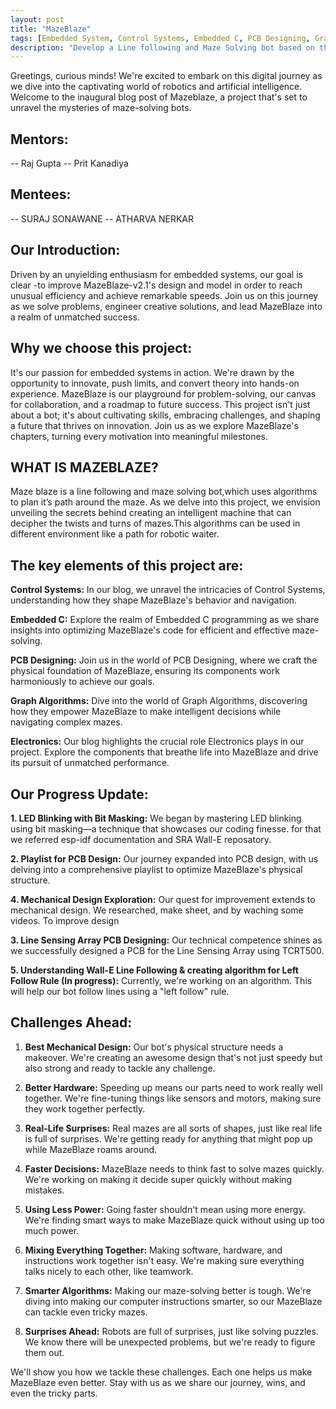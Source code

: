 ```yaml
---
layout: post
title: "MazeBlaze"
tags: [Embedded System, Control Systems, Embedded C, PCB Designing, Graph Algorithms, Electronics]
description: "Develop a Line following and Maze Solving bot based on the PID controller which can find the shortest path in a given maze."
---
```


Greetings, curious minds! We're excited to embark on this digital journey as we dive into the captivating world of robotics and artificial intelligence. Welcome to the inaugural blog post of Mazeblaze, a project that's set to unravel the mysteries of maze-solving bots.

## **Mentors:**
-- Raj Gupta
-- Prit Kanadiya

## **Mentees:**
-- SURAJ SONAWANE
-- ATHARVA NERKAR

## **Our Introduction:**
Driven by an unyielding enthusiasm for embedded systems, our goal is clear -to improve MazeBlaze-v2.1's design and model in order to reach unusual efficiency and achieve remarkable speeds. Join us on this journey as we solve problems, engineer creative solutions, and lead MazeBlaze into a realm of unmatched success.

## **Why we choose this project:**
It's our passion for embedded systems in action. We're drawn by the opportunity to innovate, push limits, and convert theory into hands-on experience. MazeBlaze is our playground for problem-solving, our canvas for collaboration, and a roadmap to future success. This project isn't just about a bot; it's about cultivating skills, embracing challenges, and shaping a future that thrives on innovation. Join us as we explore MazeBlaze's chapters, turning every motivation into meaningful milestones.


## **WHAT IS MAZEBLAZE?**
Maze blaze is a line following and maze solving bot,which uses algorithms to plan it’s path around the maze. As we delve into this project, we envision unveiling the secrets behind creating an intelligent machine that can decipher the twists and turns of mazes.This algorithms can be used in different environment like a path for robotic waiter.

## **The key elements of this project are:**
**Control Systems:** In our blog, we unravel the intricacies of Control Systems, understanding how they shape MazeBlaze's behavior and navigation.

**Embedded C:** Explore the realm of Embedded C programming as we share insights into optimizing MazeBlaze's code for efficient and effective maze-solving.

**PCB Designing:** Join us in the world of PCB Designing, where we craft the physical foundation of MazeBlaze, ensuring its components work harmoniously to achieve our goals.

**Graph Algorithms:** Dive into the world of Graph Algorithms, discovering how they empower MazeBlaze to make intelligent decisions while navigating complex mazes.

**Electronics:** Our blog highlights the crucial role Electronics plays in our project. Explore the components that breathe life into MazeBlaze and drive its pursuit of unmatched performance.

## Our Progress Update:

**1. LED Blinking with Bit Masking:** We began by mastering LED blinking using bit masking—a technique that showcases our coding finesse. for that we referred esp-idf documentation and SRA Wall-E reposatory.

**2. Playlist for PCB Design:** Our journey expanded into PCB design, with us delving into a comprehensive playlist to optimize MazeBlaze's physical structure.

**4. Mechanical Design Exploration:** Our quest for improvement extends to mechanical design. We researched, make sheet, and by waching some videos. To improve design

**3. Line Sensing Array PCB Designing:** Our technical competence shines as we successfully designed a PCB for the Line Sensing Array using TCRT500.

**5. Understanding Wall-E Line Following & creating algorithm for Left Follow Rule (In progress):**  Currently, we're working on an algorithm. This will help our bot follow lines using a "left follow" rule.

## **Challenges Ahead:**

1. **Best Mechanical Design:** Our bot's physical structure needs a makeover. We're creating an awesome design that's not just speedy but also strong and ready to tackle any challenge.

2. **Better Hardware:** Speeding up means our parts need to work really well together. We're fine-tuning things like sensors and motors, making sure they work together perfectly.

3. **Real-Life Surprises:** Real mazes are all sorts of shapes, just like real life is full of surprises. We're getting ready for anything that might pop up while MazeBlaze roams around.

4. **Faster Decisions:** MazeBlaze needs to think fast to solve mazes quickly. We're working on making it decide super quickly without making mistakes.

5. **Using Less Power:** Going faster shouldn't mean using more energy. We're finding smart ways to make MazeBlaze quick without using up too much power.

6. **Mixing Everything Together:** Making software, hardware, and instructions work together isn't easy. We're making sure everything talks nicely to each other, like teamwork.

7. **Smarter Algorithms:** Making our maze-solving better is tough. We're diving into making our computer instructions smarter, so our MazeBlaze can tackle even tricky mazes.

8. **Surprises Ahead:** Robots are full of surprises, just like solving puzzles. We know there will be unexpected problems, but we're ready to figure them out.

We'll show you how we tackle these challenges. Each one helps us make MazeBlaze even better. Stay with us as we share our journey, wins, and even the tricky parts.
